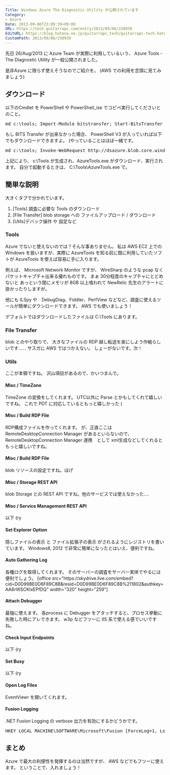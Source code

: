 ```yaml
---
Title: Windows Azure The Diagnostic Utility が公開されています
Category:
- Azure
Date: 2013-09-06T23:09:39+09:00
URL: https://tech.guitarrapc.com/entry/2013/09/06/230939
EditURL: https://blog.hatena.ne.jp/guitarrapc_tech/guitarrapc-tech.hatenablog.com/atom/entry/11696248318757675965
CustomPath: 2013/09/06/230939
---
```


先日 26/Aug/2013 に Azure Team が実際に利用しているいう、 Azure Tools - The Diagnostic Utility が一般公開されました。

是非Azure に限らず使えそうなのでご紹介を。 (AWS での利用を念頭に見てみましょう)



<h2>ダウンロード</h2>
以下のCmdlet を PowerShell や PowerShell_ise でコピペ実行してくださいとのこと。
<pre class="brush: powershell">
md c:\tools; Import-Module bitstransfer; Start-BitsTransfer http://dsazure.blob.core.windows.net/azuretools/AzureTools.exe c:\tools\AzureTools.exe; c:\tools\AzureTools.exe
</pre>

もし BITS Transfer が出来なかった場合、 PowerShell V3 が入っていれば以下でもダウンロードできますよ。 (やっていることはほぼ一緒です。
<pre class="brush: powershell">
md c:\tools; Invoke-WebRequest http://dsazure.blob.core.windows.net/azuretools/AzureTools.exe -OutFile c:\tools\AzureTools.exe; c:\tools\AzureTools.exe
</pre>

上記により、 c:\Tools が生成され、AzureTools.exe がダウンロード、実行されます。
自分で起動するときは、 C:\Tools\AzureTools.exe で。

<h2>簡単な説明</h2>

大きくタブで分かれています。
<ol>
	<li>[Tools] 調査に必要な Tools のダウンロード</li>
	<li>[File Transfer] blob storage への ファイルアップロード / ダウンロード</li>
	<li>[Utils]デバック操作 や 設定など</li>
</ol>


<h3>Tools</h3>
Azure でないと使えないのでは？そんな事ありません。
私は AWS EC2 上での Windows を扱いますが、実際に AzureTools を知る前に既に利用していたソフトが AzureTools を使えば容易に手に入ります。

例えば、 Microsoft Network Monitor ですが、 WireSharp のような pcap なくパケットキャプチャ出来る優れものです。
まぁ 30分程度のキャプチャにとどめないと あっという間にメモリが 8GB 以上喰われて NewRelic 先生のアラートに掛かったりしますが。

他にも ILSpy や　DebugDiag、Fiddler、PerfView などなど、調査に使えるツールが簡単にダウンロードできます。
AWS でも使いましょう！

デフォルトではダウンロードしたファイルは C:\Tools にあります。

<h3>File Transfer</h3>
blob とのやり取りで、 大きなファイルの RDP 越し転送を楽にしよう作戦らしいです...... サスガに AWS ではつかえない。
しょーがないです。次！

<h3>Utils</h3>
ここが本領ですね。
沢山項目があるので、かいつまんで。

<h4>Misc / TimeZone</h4>
TimeZone の変換をしてくれます。 UTC以外に Parse とかもしてくれて嬉しいですね。
これで PDT に対応しているともっと嬉しかった (

<h4>Misc / Build RDP File</h4>
RDP構成ファイルを作ってくれます。
が、正直ここは　RemoteDesktopConnection Manager があるといらないので、 RemoteDesktopConnection Manager 連携　として xml生成などしてくれるともっと嬉しいですね。

<h4>Misc / Build RDP File</h4>
blob リソースの設定ですね。ほげ

<h4>Misc / Storage REST API</h4>
blob Storage との REST API ですね。他のサービスでは使えなかった....

<h4>Misc / Service Management REST API</h4>
以下 (ry


<h4>Set Explorer Option</h4>
隠しファイルの表示 と ファイル拡張子の表示 がされるようにレジストリを書いています。
Windows8, 2012 で非常に簡単になったとはいえ、便利ですね。

<h4>Auto Gathering Log</h4>
各種ログを取得してくれます。
そのサーバーの調査をサーバー実体でやるには便利でしょう。
[office src="https://skydrive.live.com/embed?cid=D0D99BE0D6F89C8B&#038;resid=D0D99BE0D6F89C8B%211802&#038;authkey=AA6rWSCKIxEPfDQ" width="320" height="259"]


<h4>Attach Debugger</h4>
最強に使えます。
各process に Debugger をアタッチすると、プロセス挙動に失敗した時にアレできます。
w3p などフツーに IIS 系で使える感でいいですね。

<h4>Check Input Endpoints</h4>
以下 (ry

<h4>Set Busy</h4>
以下 (ry

<h4>Open Log Files</h4>
EventViewr を開いてくれます。


<h4>Fusion Logging</h4>
.NET Fusion Logging の verbose 出力を有効にするかどうかです。
<pre class="brush: powershell">
HKEY_LOCAL_MACHINE\SOFTWARE\Microsoft\Fusion [ForceLog=1, LogFailures=1, LogResourceBinds=1, LogPath=&lt;AzureTools startup path&gt;].
</pre>

<h2>まとめ</h2>
Azure で最大の利便性を発揮するのは当然ですが、 AWS などでもフツーに使えます。
ということで、入れましょう！
